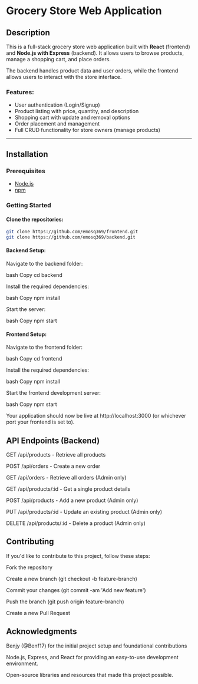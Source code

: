 # Grocery Store Web Application

## Description
This is a full-stack grocery store web application built with **React** (frontend) and **Node.js with Express** (backend). It allows users to browse products, manage a shopping cart, and place orders. 

The backend handles product data and user orders, while the frontend allows users to interact with the store interface. 

### Features:
- User authentication (Login/Signup)
- Product listing with price, quantity, and description
- Shopping cart with update and removal options
- Order placement and management
- Full CRUD functionality for store owners (manage products)
  
---

## Installation

### Prerequisites
- [Node.js](https://nodejs.org/)
- [npm](https://www.npmjs.com/)

### Getting Started

#### Clone the repositories:

```bash
git clone https://github.com/emosq369/frontend.git
git clone https://github.com/emosq369/backend.git
```

#### Backend Setup:
Navigate to the backend folder:

bash
Copy
cd backend

Install the required dependencies:

bash
Copy
npm install

Start the server:

bash
Copy
npm start

#### Frontend Setup:
Navigate to the frontend folder:

bash
Copy
cd frontend

Install the required dependencies:

bash
Copy
npm install

Start the frontend development server:

bash
Copy
npm start

Your application should now be live at http://localhost:3000 (or whichever port your frontend is set to).


## API Endpoints (Backend)
GET /api/products - Retrieve all products

POST /api/orders - Create a new order

GET /api/orders - Retrieve all orders (Admin only)

GET /api/products/:id - Get a single product details

POST /api/products - Add a new product (Admin only)

PUT /api/products/:id - Update an existing product (Admin only)

DELETE /api/products/:id - Delete a product (Admin only)

## Contributing
If you'd like to contribute to this project, follow these steps:

Fork the repository

Create a new branch (git checkout -b feature-branch)

Commit your changes (git commit -am 'Add new feature')

Push the branch (git push origin feature-branch)

Create a new Pull Request

## Acknowledgments
Benjy (@Benf17) for the initial project setup and foundational contributions

Node.js, Express, and React for providing an easy-to-use development environment.

Open-source libraries and resources that made this project possible.
